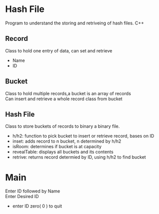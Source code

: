 # Hash File
Program to understand the storing and retriveing of hash files. C++

## Record
Class to hold one entry of data, can set and retrieve
* Name
* ID

## Bucket
Class to hold multiple records,a bucket is an array of records<br />
Can insert and retrieve a whole record class from bucket

## Hash File
Class to store buckets of records to binary a binary file.
* h/h2: function to pick bucket to insert or retrieve record, bases on ID
* inset: adds record to n bucket, n determined by h/h2
* isRoom: determines if bucket is at capacity
* revealTable: displays all buckets and its contents
* retrive: returns record determied by ID, using h/h2 to find bucket

# Main
Enter ID followed by Name <br />
Enter Desired ID 
* enter ID zero( 0 ) to quit
